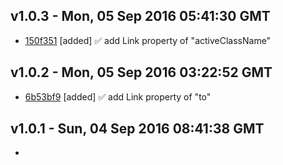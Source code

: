 v1.0.3 - Mon, 05 Sep 2016 05:41:30 GMT
--------------------------------------

- [150f351](../../commit/150f351) [added] ✅ add Link property of "activeClassName"


v1.0.2 - Mon, 05 Sep 2016 03:22:52 GMT
--------------------------------------

- [6b53bf9](../../commit/6b53bf9) [added] ✅ add Link property of "to"


v1.0.1 - Sun, 04 Sep 2016 08:41:38 GMT
--------------------------------------

- 